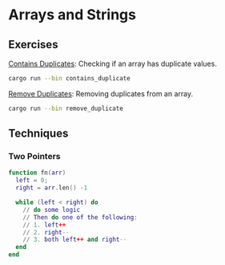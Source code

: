# Arrays and Strings

## Exercises

[Contains Duplicates](src/remove_duplicate.rs): Checking if an array has duplicate values.

```bash
cargo run --bin contains_duplicate
```

[Remove Duplicates](src/remove_duplicate.rs): Removing duplicates from an array.

```bash
cargo run --bin remove_duplicate
```

## Techniques

### Two Pointers

```lua
function fn(arr)
  left = 0;
  right = arr.len() -1 

  while (left < right) do
    // do some logic
    // Then do one of the following:
    // 1. left++
    // 2. right--
    // 3. both left++ and right--
  end
end
```
